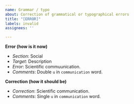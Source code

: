 ```yaml
---
name: Grammar / typo
about: Correction of grammatical or typographical errors
title: "[ERROR]"
labels: invalid
assignees: ''

---
```


**Error (how is it now)**
- *Section*: Social
- *Target*: Description
- *Error*: Scientific commuunication.
- *Comments*: Double `u` in `communication` word.

**Correction (how it should be)**
- *Correction*: Scientific communication.
- *Comments*: Single `u` in `communication` word.
